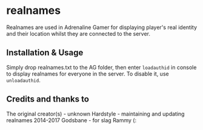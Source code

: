 # realnames
Realnames are used in Adrenaline Gamer for displaying player's real identity and their location whilst they are connected to the server.

## Installation & Usage
Simply drop realnames.txt to the AG folder, then enter `loadauthid` in console to display realnames for everyone in the server. To disable it, use `unloadauthid`.

## Credits and thanks to
The original creator(s) - unknown
Hardstyle - maintaining and updating realnames 2014-2017
Godsbane - for slag
Rammy
(:
